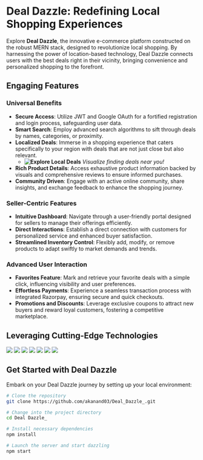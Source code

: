 # Deal Dazzle: Redefining Local Shopping Experiences

Explore **Deal Dazzle**, the innovative e-commerce platform constructed on the robust MERN stack, designed to revolutionize local shopping. By harnessing the power of location-based technology, Deal Dazzle connects users with the best deals right in their vicinity, bringing convenience and personalized shopping to the forefront.

## Engaging Features

### Universal Benefits
- **Secure Access**: Utilize JWT and Google OAuth for a fortified registration and login process, safeguarding user data.
- **Smart Search**: Employ advanced search algorithms to sift through deals by names, categories, or proximity.
- **Localized Deals**: Immerse in a shopping experience that caters specifically to your region with deals that are not just close but also relevant.
  - **![Explore Local Deals](https://media.giphy.com/media/xT9IgzoKnwFNmISR8I/giphy.gif)** _Visualize finding deals near you!_
- **Rich Product Details**: Access exhaustive product information backed by visuals and comprehensive reviews to ensure informed purchases.
- **Community Driven**: Engage with an active online community, share insights, and exchange feedback to enhance the shopping journey.

### Seller-Centric Features
- **Intuitive Dashboard**: Navigate through a user-friendly portal designed for sellers to manage their offerings efficiently.
- **Direct Interactions**: Establish a direct connection with customers for personalized service and enhanced buyer satisfaction.
- **Streamlined Inventory Control**: Flexibly add, modify, or remove products to adapt swiftly to market demands and trends.

### Advanced User Interaction
- **Favorites Feature**: Mark and retrieve your favorite deals with a simple click, influencing visibility and user preferences.
- **Effortless Payments**: Experience a seamless transaction process with integrated Razorpay, ensuring secure and quick checkouts.
- **Promotions and Discounts**: Leverage exclusive coupons to attract new buyers and reward loyal customers, fostering a competitive marketplace.

## Leveraging Cutting-Edge Technologies

![](https://img.shields.io/badge/MongoDB-47A248.svg?style=for-the-badge&logo=mongodb&logoColor=white)
![](https://img.shields.io/badge/Express.js-000000.svg?style=for-the-badge&logo=express&logoColor=white)
![](https://img.shields.io/badge/React-61DAFB.svg?style=for-the-badge&logo=react&logoColor=white)
![](https://img.shields.io/badge/Node.js-339933.svg?style=for-the-badge&logo=node.js&logoColor=white)
![](https://img.shields.io/badge/JWT-000000.svg?style=for-the-badge&logo=json-web-tokens&logoColor=white)
![](https://img.shields.io/badge/Google_OAuth-4285F4.svg?style=for-the-badge&logo=google&logoColor=white)
![](https://img.shields.io/badge/Razorpay-339933.svg?style=for-the-badge&logo=razorpay&logoColor=white)

## Get Started with Deal Dazzle

Embark on your Deal Dazzle journey by setting up your local environment:

```bash
# Clone the repository
git clone https://github.com/akanand03/Deal_Dazzle_.git

# Change into the project directory
cd Deal Dazzle_

# Install necessary dependencies
npm install

# Launch the server and start dazzling
npm start
